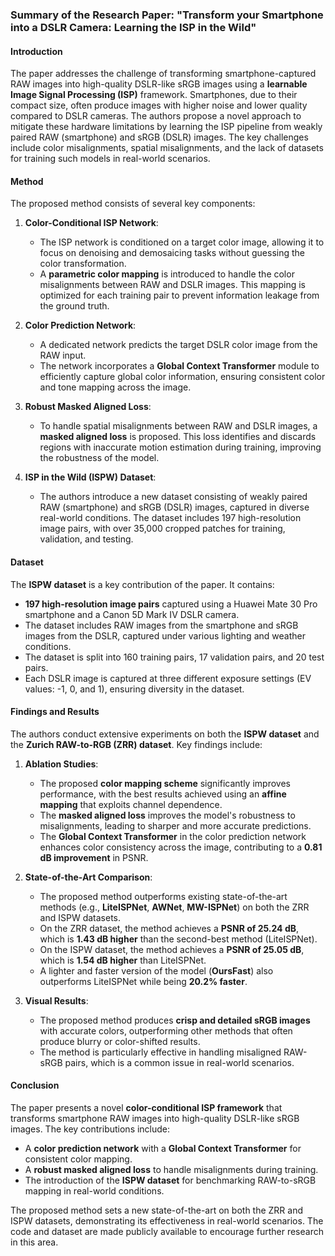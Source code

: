 ### Summary of the Research Paper: **"Transform your Smartphone into a DSLR Camera: Learning the ISP in the Wild"**

#### **Introduction**
The paper addresses the challenge of transforming smartphone-captured RAW images into high-quality DSLR-like sRGB images using a **learnable Image Signal Processing (ISP)** framework. Smartphones, due to their compact size, often produce images with higher noise and lower quality compared to DSLR cameras. The authors propose a novel approach to mitigate these hardware limitations by learning the ISP pipeline from weakly paired RAW (smartphone) and sRGB (DSLR) images. The key challenges include color misalignments, spatial misalignments, and the lack of datasets for training such models in real-world scenarios.

#### **Method**
The proposed method consists of several key components:

1. **Color-Conditional ISP Network**: 
   - The ISP network is conditioned on a target color image, allowing it to focus on denoising and demosaicing tasks without guessing the color transformation.
   - A **parametric color mapping** is introduced to handle the color misalignments between RAW and DSLR images. This mapping is optimized for each training pair to prevent information leakage from the ground truth.

2. **Color Prediction Network**:
   - A dedicated network predicts the target DSLR color image from the RAW input.
   - The network incorporates a **Global Context Transformer** module to efficiently capture global color information, ensuring consistent color and tone mapping across the image.

3. **Robust Masked Aligned Loss**:
   - To handle spatial misalignments between RAW and DSLR images, a **masked aligned loss** is proposed. This loss identifies and discards regions with inaccurate motion estimation during training, improving the robustness of the model.

4. **ISP in the Wild (ISPW) Dataset**:
   - The authors introduce a new dataset consisting of weakly paired RAW (smartphone) and sRGB (DSLR) images, captured in diverse real-world conditions. The dataset includes 197 high-resolution image pairs, with over 35,000 cropped patches for training, validation, and testing.

#### **Dataset**
The **ISPW dataset** is a key contribution of the paper. It contains:
- **197 high-resolution image pairs** captured using a Huawei Mate 30 Pro smartphone and a Canon 5D Mark IV DSLR camera.
- The dataset includes RAW images from the smartphone and sRGB images from the DSLR, captured under various lighting and weather conditions.
- The dataset is split into 160 training pairs, 17 validation pairs, and 20 test pairs.
- Each DSLR image is captured at three different exposure settings (EV values: -1, 0, and 1), ensuring diversity in the dataset.

#### **Findings and Results**
The authors conduct extensive experiments on both the **ISPW dataset** and the **Zurich RAW-to-RGB (ZRR) dataset**. Key findings include:

1. **Ablation Studies**:
   - The proposed **color mapping scheme** significantly improves performance, with the best results achieved using an **affine mapping** that exploits channel dependence.
   - The **masked aligned loss** improves the model's robustness to misalignments, leading to sharper and more accurate predictions.
   - The **Global Context Transformer** in the color prediction network enhances color consistency across the image, contributing to a **0.81 dB improvement** in PSNR.

2. **State-of-the-Art Comparison**:
   - The proposed method outperforms existing state-of-the-art methods (e.g., **LiteISPNet**, **AWNet**, **MW-ISPNet**) on both the ZRR and ISPW datasets.
   - On the ZRR dataset, the method achieves a **PSNR of 25.24 dB**, which is **1.43 dB higher** than the second-best method (LiteISPNet).
   - On the ISPW dataset, the method achieves a **PSNR of 25.05 dB**, which is **1.54 dB higher** than LiteISPNet.
   - A lighter and faster version of the model (**OursFast**) also outperforms LiteISPNet while being **20.2% faster**.

3. **Visual Results**:
   - The proposed method produces **crisp and detailed sRGB images** with accurate colors, outperforming other methods that often produce blurry or color-shifted results.
   - The method is particularly effective in handling misaligned RAW-sRGB pairs, which is a common issue in real-world scenarios.

#### **Conclusion**
The paper presents a novel **color-conditional ISP framework** that transforms smartphone RAW images into high-quality DSLR-like sRGB images. The key contributions include:
- A **color prediction network** with a **Global Context Transformer** for consistent color mapping.
- A **robust masked aligned loss** to handle misalignments during training.
- The introduction of the **ISPW dataset** for benchmarking RAW-to-sRGB mapping in real-world conditions.

The proposed method sets a new state-of-the-art on both the ZRR and ISPW datasets, demonstrating its effectiveness in real-world scenarios. The code and dataset are made publicly available to encourage further research in this area.
